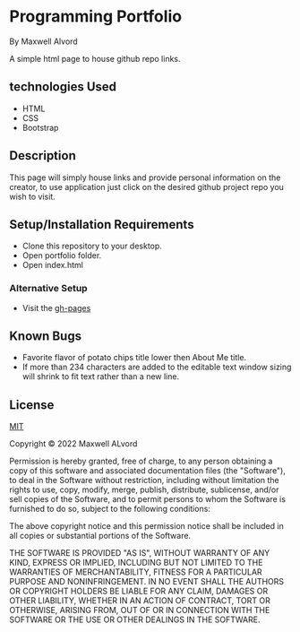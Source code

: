 # Programming Portfolio
By Maxwell Alvord

A simple html page to house github repo links.

## technologies Used

* HTML
* CSS
* Bootstrap

## Description

This page will simply house links and provide personal information on the creator, to use application just click on the desired github project repo you wish to visit.

## Setup/Installation Requirements

* Clone this repository to your desktop.
* Open portfolio folder.
* Open index.html

### Alternative Setup
* Visit the [gh-pages](maxwell-alvord.github.io/portfolio)

## Known Bugs
* Favorite flavor of potato chips title lower then About Me title.
* If more than 234 characters are added to the editable text window sizing will shrink to fit text rather than a new line.

## License
[MIT](https://opensource.org/licenses/MIT)

Copyright &copy;
2022 Maxwell ALvord

Permission is hereby granted, free of charge, to any person obtaining a copy of this software and associated documentation files (the "Software"), to deal in the Software without restriction, including without limitation the rights to use, copy, modify, merge, publish, distribute, sublicense, and/or sell copies of the Software, and to permit persons to whom the Software is furnished to do so, subject to the following conditions:

The above copyright notice and this permission notice shall be included in all copies or substantial portions of the Software.

THE SOFTWARE IS PROVIDED "AS IS", WITHOUT WARRANTY OF ANY KIND, EXPRESS OR IMPLIED, INCLUDING BUT NOT LIMITED TO THE WARRANTIES OF MERCHANTABILITY, FITNESS FOR A PARTICULAR PURPOSE AND NONINFRINGEMENT. IN NO EVENT SHALL THE AUTHORS OR COPYRIGHT HOLDERS BE LIABLE FOR ANY CLAIM, DAMAGES OR OTHER LIABILITY, WHETHER IN AN ACTION OF CONTRACT, TORT OR OTHERWISE, ARISING FROM, OUT OF OR IN CONNECTION WITH THE SOFTWARE OR THE USE OR OTHER DEALINGS IN THE SOFTWARE.